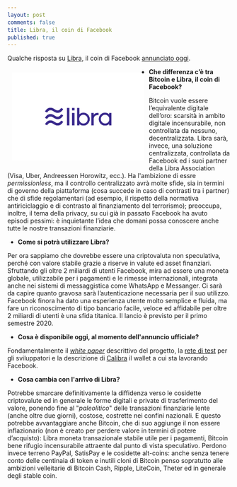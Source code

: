 ```yaml
---
layout: post
comments: false
title: Libra, il coin di Facebook
published: true
---
```


Qualche risposta su [Libra](https://libra.org), il coin di Facebook [annunciato oggi](https://libra.org/en-US/wp-content/uploads/sites/23/2019/06/IntroducingLibra_en_US.pdf).

<img src="/images/2019-06-18-libra.png" alt="Libra, il coin di Facebook" width="300" align="left" hspace="10" vspace="10" />

* **Che differenza c’è tra Bitcoin e Libra, il coin di Facebook?**

Bitcoin vuole essere l’equivalente digitale dell’oro: scarsità in ambito digitale incensurabile, non controllata da nessuno, decentralizzata. Libra sarà, invece, una soluzione centralizzata, controllata da Facebook ed i suoi partner della Libra Association (Visa, Uber, Andreessen Horowitz, ecc.). Ha l'ambizione di essre *permissionless*, ma il controllo centralizzato avrà molte sfide, sia in termini di governo della piattaforma (cosa succede in caso di contrasti tra i partner) che di sfide regolamentari (ad esempio, il rispetto della normativa antiriciclaggio e di contrasto al finanziamento del terrorismo); preoccupa, inoltre, il tema della privacy, su cui già in passato Facebook ha avuto episodi pessimi: è inquietante l’idea che domani possa conoscere anche tutte le nostre transazioni finanziarie.

* **Come si potrà utilizzare Libra?**

Per ora sappiamo che dovrebbe essere una criptovaluta non speculativa, perché con valore stabile grazie a riserve in valute ed asset finanziari. Sfruttando gli oltre 2 miliardi di utenti Facebook, mira ad essere una moneta globale, utilizzabile per i pagamenti e le rimesse internazionali, integrata anche nei sistemi di messaggistica come WhatsApp e Messanger. Ci sarà da capire quanto gravosa sarà l’autenticazione necessaria per il suo utilizzo. Facebook finora ha dato una esperienza utente molto semplice e fluida, ma fare un riconoscimento di tipo bancario facile, veloce ed affidabile per oltre 2 miliardi di utenti è una sfida titanica. Il lancio è previsto per il primo semestre 2020.

* **Cosa è disponibile oggi, al momento dell'annuncio ufficiale?**

Fondamentalmente il [*white paper*](https://libra.org/en-US/white-paper/)
descrittivo del progetto, la [rete di test](https://developers.libra.org/)
per gli sviluppatori e la descrizione di [Calibra](https://newsroom.fb.com/news/2019/06/coming-in-2020-calibra/) il wallet a cui sta lavorando Facebook.

* **Cosa cambia con l'arrivo di Libra?**

Potrebbe smarcare definitivamente la diffidenza verso le cosidette criptovalute ed in generale le forme digitali e private di trasferimento del valore, ponendo fine al "*paleolitico*" delle transazioni finanziarie lente (anche oltre due giorni), costose, costrette nei confini nazionali. E questo potrebbe avvantaggiare anche Bitcoin, che di suo aggiunge il non essere inflazionario (non è creato per perdere valore in termini di potere d’acquisto): Libra moneta transazionale stabile utile per i pagamenti, Bitcoin bene rifugio incensurabile attraente dal punto di vista speculativo. Perdono invece terreno PayPal, SatisPay e le cosidette alt-coins: anche senza tenere conto delle centinaia di token e inutili cloni di Bitcoin penso sopratutto alle ambizioni velleitarie di Bitcoin Cash, Ripple, LiteCoin, Theter ed in generale degli stable coin.
